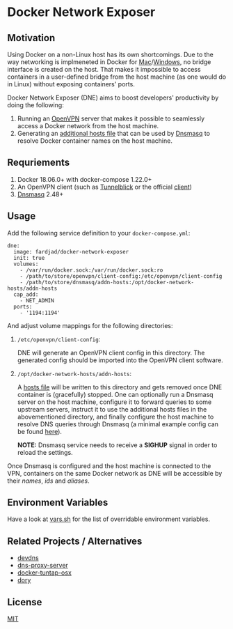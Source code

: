 # Docker Network Exposer

## Motivation

Using Docker on a non-Linux host has its own shortcomings. Due to the way
networking is implmeneted in Docker for [Mac][1]/[Windows][2], no bridge
interface is created on the host. That makes it impossible to access
containers in a user-defined bridge from the host machine (as one would do in
Linux) without exposing containers' ports.

Docker Network Exposer (DNE) aims to boost developers' productivity by doing
the following:

1. Running an [OpenVPN][3] server that makes it possible to seamlessly access
   a Docker network from the host machine.
2. Generating an [additional hosts file][4] that can be used by [Dnsmasq][5]
   to resolve Docker container names on the host machine.

## Requriements

1. Docker 18.06.0+ with docker-compose 1.22.0+
2. An OpenVPN client (such as [Tunnelblick][5] or the official [client][6])
3. [Dnsmasq][7] 2.48+

## Usage

Add the following service definition to your `docker-compose.yml`:

    dne:
      image: fardjad/docker-network-exposer
      init: true
      volumes:
        - /var/run/docker.sock:/var/run/docker.sock:ro
        - /path/to/store/openvpn/client-config:/etc/openvpn/client-config
        - /path/to/store/dnsmasq/addn-hosts:/opt/docker-network-hosts/addn-hosts
      cap_add:
        - NET_ADMIN
      ports:
        - '1194:1194'

And adjust volume mappings for the following directories:

1. `/etc/openvpn/client-config`:

    DNE will generate an OpenVPN client config in this directory. The
    generated config should be imported into the OpenVPN client software.

2. `/opt/docker-network-hosts/addn-hosts`:

    A [hosts file][8] will be written to this directory and gets removed once
    DNE container is (gracefully) stopped. One can optionally run a Dnsmasq
    server on the host machine, configure it to forward queries to some
    upstream servers, instruct it to use the additional hosts files in the
    abovementioned directory, and finally configure the host machine to
    resolve DNS queries through Dnsmasq (a minimal example config can be
    found [here][9]).

    **NOTE:** Dnsmasq service needs to receive a **SIGHUP** signal in order to
    reload the settings.

Once Dnsmasq is configured and the host machine is connected to the VPN,
containers on the same Docker network as DNE will be accessible by their
*names*, *ids* and *aliases*.

## Environment Variables

Have a look at [vars.sh][10] for the list of overridable environment variables.

## Related Projects / Alternatives

* [devdns][100]
* [dns-proxy-server][101]
* [docker-tuntap-osx][102]
* [dory][103]

## License

[MIT](https://opensource.org/licenses/MIT)

[1]: https://docs.docker.com/docker-for-mac/networking/#there-is-no-docker0-bridge-on-macos
[2]: https://docs.docker.com/docker-for-windows/networking/#there-is-no-docker0-bridge-on-windows
[3]: https://openvpn.net
[4]: https://wiki.gentoo.org/wiki/Dnsmasq#Additional_hosts_file
[5]: https://tunnelblick.net
[6]: https://openvpn.net
[7]: http://www.thekelleys.org.uk/dnsmasq/doc.html
[8]: https://en.wikipedia.org/wiki/Hosts_(file)
[9]: docs/dnsmasq.conf
[10]: ovpn-setup/vars.sh
[100]: https://github.com/ruudud/devdns
[101]: https://github.com/mageddo/dns-proxy-server
[102]: https://github.com/AlmirKadric-Published/docker-tuntap-osx
[103]: https://github.com/FreedomBen/dory